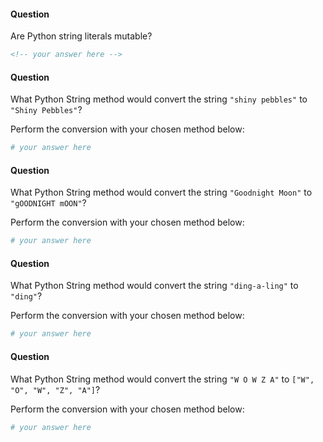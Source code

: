 #### Question

Are Python string literals mutable?

```md
<!-- your answer here -->
```

#### Question

What Python String method would convert the string `"shiny pebbles"` to `"Shiny Pebbles"`?

Perform the conversion with your chosen method below:

```py
# your answer here
```

#### Question

What Python String method would convert the string `"Goodnight Moon"` to `"gOODNIGHT mOON"`?

Perform the conversion with your chosen method below:

```py
# your answer here
```

#### Question

What Python String method would convert the string `"ding-a-ling"` to `"ding"`?

Perform the conversion with your chosen method below:

```py
# your answer here
```

#### Question

What Python String method would convert the string `"W O W Z A"` to `["W", "O", "W", "Z", "A"]`?

Perform the conversion with your chosen method below:

```py
# your answer here
```
